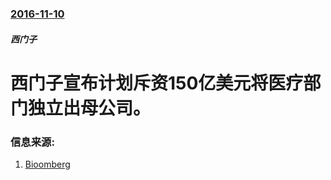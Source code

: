 ### [2016-11-10](/news/2016/11/10/index.md)

##### 西门子
# 西门子宣布计划斥资150亿美元将医疗部门独立出母公司。 




### 信息来源:

1. [Bioomberg](http://www.bloomberg.com/news/articles/2016-11-10/siemens-profit-gains-company-plans-health-care-unit-listing)
